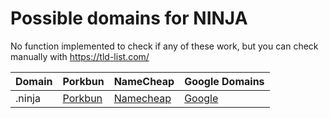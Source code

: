 # Possible domains for NINJA

No function implemented to check if any of these work, but you can check manually with https://tld-list.com/

| Domain | Porkbun | NameCheap | Google Domains |
|---|---|---|---|
| .ninja | [Porkbun](https://porkbun.com/checkout/search?prb=e814663da1&tlds=&idnLanguage=&search=search&q=.ninja) | [Namecheap](https://www.namecheap.com/domains/registration/results/?domain=.ninja) | [Google](https://domains.google.com/registrar/search?searchTerm=.ninja) |

